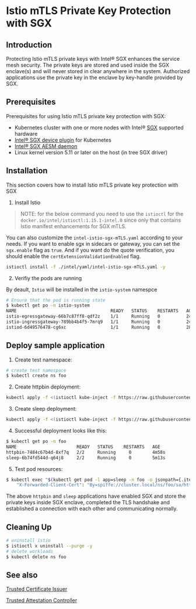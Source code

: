 # Istio mTLS Private Key Protection with SGX

## Introduction

Protecting Istio mTLS private keys with Intel® SGX enhances the service mesh security. The private keys are stored and used inside the SGX enclave(s) and will never stored in clear anywhere in the system. Authorized applications use the private key in the enclave by key-handle provided by SGX.

## Prerequisites

Prerequisites for using Istio mTLS private key protection with SGX:

- Kubernetes cluster with one or more nodes with Intel® [SGX](https://software.intel.com/content/www/us/en/develop/topics/software-guard-extensions.html) supported hardware
- [Intel® SGX device plugin](https://github.com/intel/intel-device-plugins-for-kubernetes/blob/main/cmd/sgx_plugin/README.md) for Kubernetes
- [Intel® SGX AESM daemon](https://github.com/intel/linux-sgx#install-the-intelr-sgx-psw)
- Linux kernel version 5.11 or later on the host (in tree SGX driver)

## Installation

This section covers how to install Istio mTLS private key protection with SGX

1. Install Istio

> NOTE: for the below command you need to use the `istioctl` for the `docker.io/intel/istioctl:1.15.1-intel.0` since only that contains Istio manifest enhancements for SGX mTLS.

You can also customize the `intel-istio-sgx-mTLS.yaml` according to your needs. If you want to enable sgx in sidecars or gateway, you can set the `sgx.enable` flag as `true`. And if you want do the quote verification, you should enable the `certExtensionValidationEnabled` flag.

```sh
istioctl install -f ./intel/yaml/intel-istio-sgx-mTLS.yaml -y
```

2. Verifiy the pods are running

By deault, `Istio` will be installed in the `istio-system` namespce

```sh
# Ensure that the pod is running state
$ kubectl get po -n istio-system
NAME                                    READY   STATUS    RESTARTS   AGE
istio-egressgateway-66b7c87ff8-qdf2z    1/1     Running   0          24s
istio-ingressgateway-789bb4b4f5-7mrq9   1/1     Running   0          24s
istiod-6d49576478-cg6xc                 1/1     Running   0          28s
```

## Deploy sample application

1. Create test namespace:

```sh
# create test namespace
$ kubectl create ns foo
```

2. Create httpbin deployment:

```sh
kubectl apply -f <(istioctl kube-inject -f https://raw.githubusercontent.com/istio/istio/master/samples/httpbin/httpbin.yaml) -n foo
```

3. Create sleep deployment:

```sh
kubectl apply -f <(istioctl kube-inject -f https://raw.githubusercontent.com/istio/istio/master/samples/sleep/sleep.yaml) -n foo
```

4. Successful deployment looks like this:

```sh
$ kubectl get po -n foo
NAME                       READY   STATUS    RESTARTS   AGE
httpbin-7484c67b4d-8xf7q   2/2     Running     0        4m58s
sleep-6b74fd544d-q64j8     2/2     Running     0        5m13s
```
5. Test pod resources:

```sh
$ kubectl exec "$(kubectl get pod -l app=sleep -n foo -o jsonpath={.items..metadata.name})" -c sleep -n foo -- curl -s http://httpbin.foo:8000/headers | grep X-Forwarded-Client-Cert
    "X-Forwarded-Client-Cert": "By=spiffe://cluster.local/ns/foo/sa/httpbin;Hash=cd5d0504234e80c701c4fe01ef49f3fe048a63d1cdd5b9ffe3dd67ae3d93396b;Subject=\"CN=spiffe://cluster.local/ns/foo/sa/sleep\";URI=spiffe://cluster.local/ns/foo/sa/sleep"

```

The above `httpbin` and `sleep` applications have enabled SGX and store the private keys inside SGX enclave, completed the TLS handshake and established a connection with each other and communicating normally.

## Cleaning Up
```sh
# uninstall istio
$ istioctl x uninstall --purge -y
# delete workloads
$ kubectl delete ns foo
```

## See also

[Trusted Certificate Issuer](https://github.com/intel/trusted-certificate-issuer)

[Trusted Attestation Controller](https://github.com/intel/trusted-attestation-controller)
